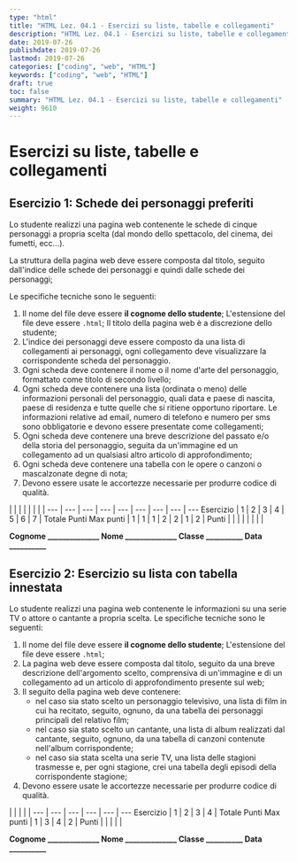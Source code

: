 ```yaml
---
type: "html"
title: "HTML Lez. 04.1 - Esercizi su liste, tabelle e collegamenti"
description: "HTML Lez. 04.1 - Esercizi su liste, tabelle e collegamenti"
date: 2019-07-26
publishdate: 2019-07-26
lastmod: 2019-07-26
categories: ["coding", "web", "HTML"]
keywords: ["coding", "web", "HTML"]
draft: true
toc: false
summary: "HTML Lez. 04.1 - Esercizi su liste, tabelle e collegamenti"
weight: 9610
---
```


# Esercizi su liste, tabelle e collegamenti

## Esercizio 1: Schede dei personaggi preferiti

Lo studente realizzi una pagina web contenente le schede di cinque personaggi a propria scelta (dal mondo dello spettacolo, del cinema, dei fumetti, ecc...).

La struttura della pagina web deve essere composta dal titolo, seguito dall'indice delle schede dei personaggi e quindi dalle schede dei personaggi;

Le specifiche tecniche sono le seguenti:

1. Il nome del file deve essere **il cognome dello studente**; L'estensione del file deve essere ``.html``; Il titolo della pagina web è a discrezione dello studente;
2. L'indice dei personaggi deve essere composto da una lista di collegamenti ai personaggi, ogni collegamento deve visualizzare la corrispondente scheda del personaggio.
3. Ogni scheda deve contenere il nome o il nome d'arte del personaggio, formattato come titolo di secondo livello;
4. Ogni scheda deve contenere una lista (ordinata o meno) delle informazioni personali del personaggio, quali data e paese di nascita, paese di residenza e tutte quelle che si ritiene opportuno riportare. Le informazioni relative ad email, numero di telefono e numero per sms sono obbligatorie e devono essere presentate come collegamenti;
5. Ogni scheda deve contenere una breve descrizione del passato e/o della storia del personaggio, seguita da un'immagine ed un collegamento ad un qualsiasi altro articolo di approfondimento;
6. Ogni scheda deve contenere una tabella con le opere o canzoni o mascalzonate degne di nota;
7. Devono essere usate le accortezze necessarie per produrre codice di qualità.

<!-- markdownlint-disable MD036 -->

|         |     |     |     |     |     |     |
---       | --- | --- | --- | --- | --- | --- | --- | ---
Esercizio |  1  |  2  |  3  |  4  |  5  |  6  |  7  | Totale Punti
Max punti |  1  |  1  |  1  |  2  |  2  |  1  |  2  |
Punti     |     |     |     |     |     |     |     |

**Cognome ______________ Nome ______________ Classe __________ Data __________**

<!-- markdownlint-enable MD036 -->

## Esercizio 2: Esercizio su lista con tabella innestata

Lo studente realizzi una pagina web contenente le informazioni su una serie TV o attore o cantante a propria scelta. Le specifiche tecniche sono le seguenti:

1. Il nome del file deve essere **il cognome dello studente**; L'estensione del file deve essere ``.html``;
2. La pagina web deve essere composta dal titolo, seguito da una breve descrizione dell'argomento scelto, comprensiva di un'immagine e di un collegamento ad un articolo di approfondimento presente sul web;
3. Il seguito della pagina web deve contenere:
    - nel caso sia stato scelto un personaggio televisivo, una lista di film in cui ha recitato, seguito, ognuno, da una tabella dei personaggi principali del relativo film;
    - nel caso sia stato scelto un cantante, una lista di album realizzati dal cantante, seguito, ognuno, da una tabella di canzoni contenute nell'album corrispondente;
    - nel caso sia stata scelta una serie TV, una lista delle stagioni trasmesse e, per ogni stagione, crei una tabella degli episodi della corrispondente stagione;
4. Devono essere usate le accortezze necessarie per produrre codice di qualità.

<!-- markdownlint-disable MD036 -->

|         |     |     |     |
---       | --- | --- | --- | --- | ---
Esercizio |  1  |  2  |  3  |  4  | Totale Punti
Max punti |  1  |  3  |  4  |  2  |
Punti     |     |     |     |     |

**Cognome ______________ Nome ______________ Classe __________ Data __________**

<!-- markdownlint-enable MD036 -->
